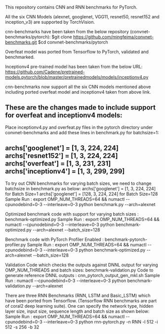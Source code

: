 This repository contains CNN and RNN benchmarks for PyTorch.

All the six CNN Models (alexnet, googlenet, VGG11, resnet50, resnet152 and inception_v3) are supported by TorchVision. 

cnn-benchmarks have been taken from the below repository (convnet-benchmarks/pytorch):
$git clone https://github.com/mingfeima/convnet-benchmarks.git
$cd convnet-benchmarks/pytorch

Overfeat model was ported from Tensorflow to PyTorch, validated and benchmarked. 

Inceptionv4 pre-trained model has been taken from the below URL:
https://github.com/Cadene/pretrained-models.pytorch/blob/master/pretrainedmodels/models/inceptionv4.py

cnn-benchmarks now support all the six CNN models mentioned above including ported overfeat model and inceptionv4 taken from above link.

These are the changes made to include support for overfeat and inceptionv4 models:
--------------------------------------------
Place inceptionv4.py and overfeat.py files in the pytorch directory under convnet-benchmarks and add these lines in benchmark.py for batchsize=1:

archs['googlenet'] = [1, 3, 224, 224]
archs['resnet152'] = [1, 3, 224, 224]
archs['overfeat'] = [1, 3, 231, 231]
archs['inceptionv4'] = [1, 3, 299, 299]
--------------------------------------------

To try out CNN benchmarks for varying batch sizes, we need to change batchsize in benchmark.py as below:
archs['googlenet'] = [1, 3, 224, 224] for Batch Size=1
archs['googlenet'] = [128, 3, 224, 224] for Batch Size=128
Sample Run : export OMP_NUM_THREADS=64 && numactl --cpunodebind=0-3 --interleave=0-3 python benchmark.py --arch=alexnet

Optimized benchmark code with support for varying batch sizes : benchmark-optimized.py
Sample Run : export OMP_NUM_THREADS=64 && numactl --cpunodebind=0-3 --interleave=0-3 python benchmark-optimized.py --arch=alexnet --batch_size=128

Benchmark code with PyTorch Profiler Enabled : benchmark-pytorch-profiler.py
Sample Run : export OMP_NUM_THREADS=64 && numactl --cpunodebind=0-3 --interleave=0-3 python benchmark-optimized.py --arch=alexnet --batch_size=128

Validation Code which checks the outputs against DNNL output for varying OMP_NUM_THREADS and batch sizes: benchmark-validation.py
Code to generate reference DNNL outputs : cnn_pytorch_output_gen_mkl.sh
Sample Run : numactl --cpunodebind=0-3 --interleave=0-3 python benchmark-validation.py --arch=alexnet

There are three RNN Benchmarks (RNN, LSTM and Basic_LSTM) which have been ported from Tensorflow.
(Tensorflow RNN benchmarks are part of coral2 deep learning suite).
One can specify the network type, hidden layer size, input size, sequence length and batch size as shown below:
Sample Run : export OMP_NUM_THREADS=64 && numactl --cpunodebind=0-3 --interleave=0-3 python rnn-pytorch.py -n RNN -l 512 -i 512 -s 256 -b 32
